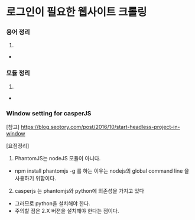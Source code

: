 # 로그인이 필요한 웹사이트 크롤링
### 용어 정리
1.
 - 

### 모듈 정리
1. 
 -

### Window setting for casperJS
[참고] https://blog.seotory.com/post/2016/10/start-headless-project-in-window

[요점정리] 
1. PhantomJS는 nodeJS 모듈이 아니다.
 - npm install phantomjs -g 를 하는 이유는 nodejs의 global command line 을 사용하기 위함이다.
2. casperjs 는 phantomjs와 python에 의존성을 가지고 있다
 - 그러므로 python을 설치해야 한다. 
 - 주의할 점은 2.X 버젼을 설치해야 한다는 점이다.
